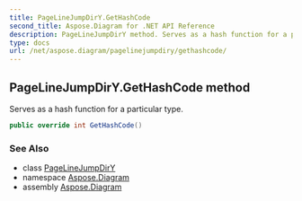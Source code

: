 ```yaml
---
title: PageLineJumpDirY.GetHashCode
second_title: Aspose.Diagram for .NET API Reference
description: PageLineJumpDirY method. Serves as a hash function for a particular type
type: docs
url: /net/aspose.diagram/pagelinejumpdiry/gethashcode/
---
```

## PageLineJumpDirY.GetHashCode method

Serves as a hash function for a particular type.

```csharp
public override int GetHashCode()
```

### See Also

* class [PageLineJumpDirY](../)
* namespace [Aspose.Diagram](../../pagelinejumpdiry/)
* assembly [Aspose.Diagram](../../../)


